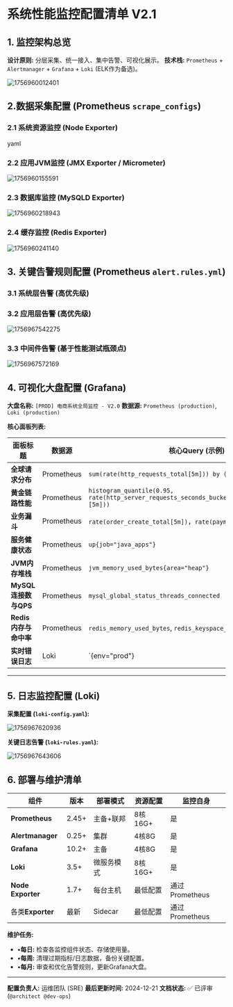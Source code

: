 # **系统性能监控配置清单 V2.1**

## **1. 监控架构总览**

**设计原则:** 分层采集、统一接入、集中告警、可视化展示。
**技术栈:** `Prometheus` + `Alertmanager` + `Grafana` + `Loki` (ELK作为备选)。

![1756960012401](image/性能性能监控配置清单/1756960012401.png)


## **2.数据采集配置 (Prometheus `scrape_configs`)**

### **2.1 系统资源监控 (Node Exporter)**

yaml


### **2.2 应用JVM监控 (JMX Exporter / Micrometer)**

![1756960155591](image/性能性能监控配置清单/1756960155591.png)


### **2.3 数据库监控 (MySQLD Exporter)**

![1756960218943](image/性能性能监控配置清单/1756960218943.png)


### **2.4 缓存监控 (Redis Exporter)**

![1756960241140](image/性能性能监控配置清单/1756960241140.png)


## **3. 关键告警规则配置 (Prometheus `alert.rules.yml`)**

### **3.1 系统层告警 (高优先级)**


### **3.2 应用层告警 (高优先级)**

![1756967542275](image/性能性能监控配置清单/1756967542275.png)


### **3.3 中间件告警 (基于性能测试瓶颈点)**

![1756967572169](image/性能性能监控配置清单/1756967572169.png)



## **4. 可视化大盘配置 (Grafana)**

**大盘名称:** `[PROD] 电商系统全局监控 - V2.0`
**数据源:** `Prometheus (production)`, `Loki (production)`

**核心面板列表:**

| 面板标题                    | 数据源     | 核心Query (示例)                                                                                 | 功能           |
| --------------------------- | ---------- | ------------------------------------------------------------------------------------------------ | -------------- |
| **全球请求分布**      | Prometheus | `sum(rate(http_requests_total[5m])) by (region)`                                               | 世界地图可视化 |
| **黄金链路性能**      | Prometheus | `histogram_quantile(0.95, rate(http_server_requests_seconds_bucket{uri=~"/api/order.*"}[5m]))` | 趋势图，多线   |
| **业务漏斗**          | Prometheus | `rate(order_create_total[5m])`，`rate(payment_success_total[5m])`                            | 条形图         |
| **服务健康状态**      | Prometheus | `up{job="java_apps"}`                                                                          | 状态列表       |
| **JVM内存堆栈**       | Prometheus | `jvm_memory_used_bytes{area="heap"}`                                                           | 面积图         |
| **MySQL连接数与QPS**  | Prometheus | `mysql_global_status_threads_connected`                                                        | 双Y轴趋势图    |
| **Redis内存与命中率** | Prometheus | `redis_memory_used_bytes`, `redis_keyspace_hits_total`                                       | 表格+趋势图    |
| **实时错误日志**      | Loki       | `{env="prod"}                                                                                    | = "ERROR"`     |

---

## **5. 日志监控配置 (Loki)**

**采集配置 (`loki-config.yaml`):**

![1756967620936](image/性能性能监控配置清单/1756967620936.png)


**关键日志告警 (`loki-rules.yaml`):**

![1756967643606](image/性能性能监控配置清单/1756967643606.png)


## **6. 部署与维护清单**

| 组件                    | 版本  | 部署模式   | 资源配置 | 监控自身       |
| ----------------------- | ----- | ---------- | -------- | -------------- |
| **Prometheus**    | 2.45+ | 主备+联邦  | 8核16G+  | 是             |
| **Alertmanager**  | 0.25+ | 集群       | 4核8G    | 是             |
| **Grafana**       | 10.2+ | 主备       | 4核8G    | 是             |
| **Loki**          | 3.5+  | 微服务模式 | 8核16G+  | 是             |
| **Node Exporter** | 1.7+  | 每台主机   | 最低配置 | 通过Prometheus |
| 各类**Exporter**  | 最新  | Sidecar    | 最低配置 | 通过Prometheus |

**维护任务:**

* **•每日:** 检查各监控组件状态、存储使用量。
* **•每周:** 清理过期指标/日志数据，备份关键配置。
* **•每月:** 审查和优化告警规则，更新Grafana大盘。

---

**配置负责人:** 运维团队 (SRE)
**最后更新时间:** 2024-12-21
**文档状态:** ✅ 已评审 (`@architect @dev-ops`)

